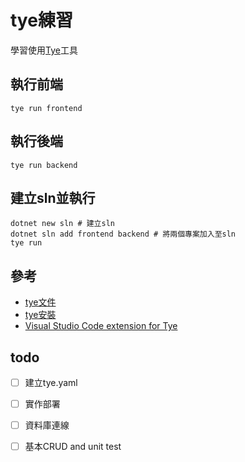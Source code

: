 # tye練習
學習使用[Tye](https://github.com/dotnet/tye)工具

## 執行前端
```
tye run frontend
```
## 執行後端
```
tye run backend
```
## 建立sln並執行
```
dotnet new sln # 建立sln
dotnet sln add frontend backend # 將兩個專案加入至sln
tye run 
```

## 參考
- [tye文件](https://github.com/dotnet/tye/tree/main/docs)
- [tye安裝](https://github.com/dotnet/tye/blob/main/docs/getting_started.md)
- [Visual Studio Code extension for Tye](https://devblogs.microsoft.com/dotnet/announcing-visual-studio-code-extension-for-tye/) 

## todo
- [ ] 建立tye.yaml
- [ ] 實作部署
- [ ] 資料庫連線
- [ ] 基本CRUD and unit test

